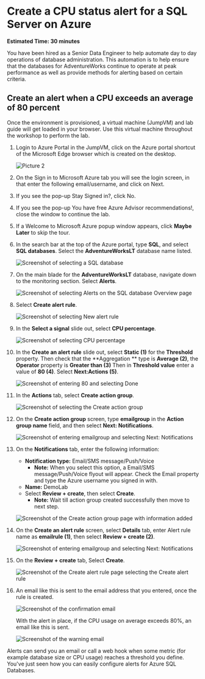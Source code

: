 # Create a CPU status alert for a SQL Server on Azure

**Estimated Time: 30 minutes**

You have been hired as a Senior Data Engineer to help automate day to day operations of database administration. This automation is to help ensure that the databases for AdventureWorks continue to operate at peak performance as well as provide methods for alerting based on certain criteria.

## Create an alert when a CPU exceeds an average of 80 percent

Once the environment is provisioned, a virtual machine (JumpVM) and lab guide will get loaded in your browser. Use this virtual machine throughout the workshop to perform the lab. 

1. Login to Azure Portal in the JumpVM, click on the Azure portal shortcut of the Microsoft Edge browser which is created on the desktop.

   ![Picture 2](../images/azureportal-lab12.png)
  
2. On the Sign in to Microsoft Azure tab you will see the login screen, in that enter the following email/username, and click on Next.

3. If you see the pop-up Stay Signed in?, click No.

4. If you see the pop-up You have free Azure Advisor recommendations!, close the window to continue the lab.

5. If a Welcome to Microsoft Azure popup window appears, click **Maybe Later** to skip the tour.

6. In the search bar at the top of the Azure portal, type **SQL**, and select **SQL databases**. Select the **AdventureWorksLT** database name listed.

   ![Screenshot of selecting a SQL database](../images/dp300-lab12-img1.png)

7. On the main blade for the **AdventureWorksLT** database, navigate down to the monitoring section. Select **Alerts**.

   ![Screenshot of selecting Alerts on the SQL database Overview page](../images/dp300-lab12-img02.png)

8. Select **Create alert rule**.

   ![Screenshot of selecting New alert rule](../images/dp300-lab12-img3.png)

9. In the **Select a signal** slide out, select **CPU percentage**.

   ![Screenshot of selecting CPU percentage](../images/dp300-lab12-img4.png)

10. In the **Create an alert rule** slide out, select **Static (1)** for the **Threshold** property. Then check that the **Aggregation ** type is **Average (2)**, the **Operator** property is **Greater than (3)** Then in **Threshold value** enter a value of **80 (4)**. Select **Next:Actions (5)**.

    ![Screenshot of entering 80 and selecting Done](../images/lab12-dp-300-001.png)

11. In the **Actions** tab, select **Create action group**.

    ![Screenshot of selecting the Create action group](../images/dp300-lab12-img7.png)

12. On the **Create action group** screen, type **emailgroup** in the **Action group name** field, and then select **Next: Notifications**.

    ![Screenshot of entering emailgroup and selecting Next: Notifications](../images/dp-300-lab12-02.png)

13. On the **Notifications** tab, enter the following information:

    - **Notification type:** Email/SMS message/Push/Voice
        - **Note:** When you select this option, a Email/SMS message/Push/Voice flyout will appear. Check the Email property and type the Azure username you signed in with.
    - **Name:** DemoLab 
    - Select **Review + create**, then select **Create**.
        - **Note:** Wait till action group created successfully then move to next step.

    ![Screenshot of the Create action group page with information added](../images/dp300-lab12-img9.png)
    
14. On the **Create an alert rule** screen, select **Details** tab, enter Alert rule name as **emailrule (1)**, then select **Review + create (2)**.
    
    ![Screenshot of entering emailgroup and selecting Next: Notifications](../images/lab12-dp-300-0015-step.png)

15. On the **Review + create** tab, Select **Create**.

    ![Screenshot of the Create alert rule page selecting the Create alert rule](../images/lab12-dp-300-02.png)

16. An email like this is sent to the email address that you entered, once the rule is created.

    ![Screenshot of the confirmation email](../images/dp300-lab12-img11.png)

    With the alert in place, if the CPU usage on average exceeds 80%, an email like this is sent.

    ![Screenshot of the warning email](../images/dp300-lab12-img13.png)

Alerts can send you an email or call a web hook when some metric (for example database size or CPU usage) reaches a threshold you define. You've just seen how you can easily configure alerts for Azure SQL Databases.
